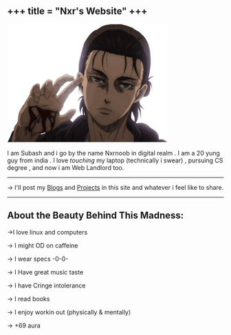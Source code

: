 +++
title = "Nxr's Website"
+++
---

![Hellopic](images/hello.png)

I am Subash and i go by the name Nxrnoob in digital realm . I am a 20 yung guy from india .
I love *touching* my laptop (technically i swear) , pursuing CS degree , and now i am Web Landlord too.

---

-> I'll post my [Blogs](/posts) and [Projects](/projects) in this site and whatever i feel like to share.

---
## About the Beauty Behind This Madness:
->I love linux and computers

-> I might OD on caffeine

-> I wear specs -0-0- 

-> I Have great music taste

-> I have Cringe intolerance

-> I read books

-> I enjoy workin out (physically & mentally)

-> +69 aura
